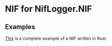 # NIF for NifLogger.NIF

## Examples

[This](https://github.com/rusterlium/NifIo) is a complete example of a NIF written in Rust.
